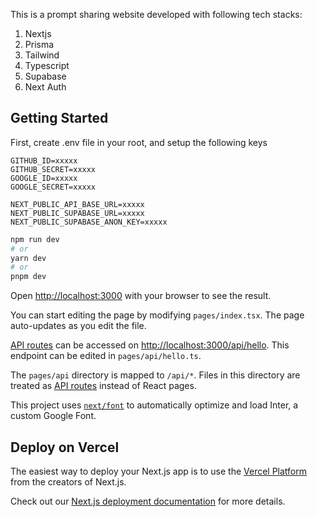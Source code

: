 This is a prompt sharing website developed with following tech stacks:

1. Nextjs
2. Prisma
3. Tailwind
4. Typescript
5. Supabase
6. Next Auth



## Getting Started

First, create .env file in your root, and setup the following keys

```
GITHUB_ID=xxxxx
GITHUB_SECRET=xxxxx
GOOGLE_ID=xxxxx
GOOGLE_SECRET=xxxxx

NEXT_PUBLIC_API_BASE_URL=xxxxx
NEXT_PUBLIC_SUPABASE_URL=xxxxx
NEXT_PUBLIC_SUPABASE_ANON_KEY=xxxxx

```

```bash
npm run dev
# or
yarn dev
# or
pnpm dev
```

Open [http://localhost:3000](http://localhost:3000) with your browser to see the result.

You can start editing the page by modifying `pages/index.tsx`. The page auto-updates as you edit the file.

[API routes](https://nextjs.org/docs/api-routes/introduction) can be accessed on [http://localhost:3000/api/hello](http://localhost:3000/api/hello). This endpoint can be edited in `pages/api/hello.ts`.

The `pages/api` directory is mapped to `/api/*`. Files in this directory are treated as [API routes](https://nextjs.org/docs/api-routes/introduction) instead of React pages.

This project uses [`next/font`](https://nextjs.org/docs/basic-features/font-optimization) to automatically optimize and load Inter, a custom Google Font.


## Deploy on Vercel

The easiest way to deploy your Next.js app is to use the [Vercel Platform](https://vercel.com/new?utm_medium=default-template&filter=next.js&utm_source=create-next-app&utm_campaign=create-next-app-readme) from the creators of Next.js.

Check out our [Next.js deployment documentation](https://nextjs.org/docs/deployment) for more details.

